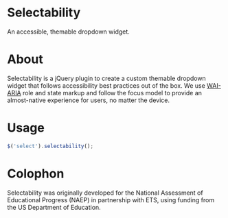 Selectability
=============

An accessible, themable dropdown widget.

About
=====

Selectability is a jQuery plugin to create a custom themable dropdown widget that follows accessibility best practices out of the box. We use [WAI-ARIA](http://www.w3.org/TR/wai-aria/) role and state markup and follow the focus model to provide an almost-native experience for users, no matter the device.

Usage
=====

```javascript
$('select').selectability();
```

Colophon
========

Selectability was originally developed for the National Assessment of Educational Progress (NAEP) in partnership with ETS, using funding from the US Department of Education.
